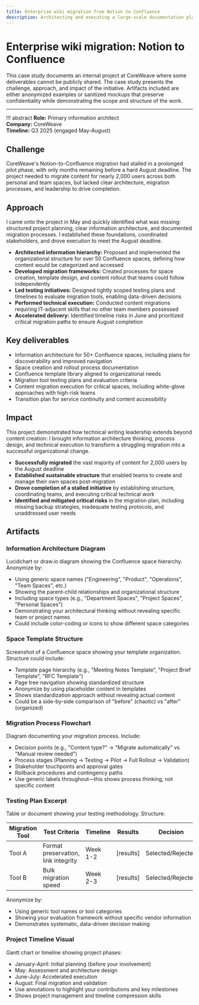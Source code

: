 ```yaml
---
title: Enterprise wiki migration from Notion to Confluence
description: Architecting and executing a large-scale documentation platform migration for 2,000 users
---
```


# Enterprise wiki migration: Notion to Confluence

This case study documents an internal project at CoreWeave where some deliverables cannot be publicly shared. The case study presents the challenge, approach, and impact of the initiative. Artifacts included are either anonymized examples or sanitized mockups that preserve confidentiality while demonstrating the scope and structure of the work.

---

!!! abstract
    **Role:** Primary information architect  
    **Company:** CoreWeave  
    **Timeline:** Q3 2025 (engaged May-August)  

## Challenge

CoreWeave's Notion-to-Confluence migration had stalled in a prolonged pilot phase, with only months remaining before a hard August deadline. The project needed to migrate content for nearly 2,000 users across both personal and team spaces, but lacked clear architecture, migration processes, and leadership to drive completion.

## Approach

I came onto the project in May and quickly identified what was missing: structured project planning, clear information architecture, and documented migration processes. I established these foundations, coordinated stakeholders, and drove execution to meet the August deadline.

- **Architected information hierarchy:** Proposed and implemented the organizational structure for over 50 Confluence spaces, defining how content would be categorized and accessed
- **Developed migration frameworks:** Created processes for space creation, template design, and content rollout that teams could follow independently
- **Led testing initiatives:** Designed tightly scoped testing plans and timelines to evaluate migration tools, enabling data-driven decisions
- **Performed technical execution:** Conducted content migrations requiring IT-adjacent skills that no other team members possessed
- **Accelerated delivery:** Identified timeline risks in June and prioritized critical migration paths to ensure August completion

## Key deliverables

- Information architecture for 50+ Confluence spaces, including plans for discoverability and improved navigation
- Space creation and rollout process documentation
- Confluence template library aligned to organizational needs
- Migration tool testing plans and evaluation criteria
- Content migration execution for critical spaces, including white-glove approaches with high-risk teams
- Transition plan for service continuity and content accessibility

## Impact

This project demonstrated how technical writing leadership extends beyond content creation: I brought information architecture thinking, process design, and technical execution to transform a struggling migration into a successful organizational change.

- **Successfully migrated** the vast majority of content for 2,000 users by the August deadline
- **Established sustainable structure** that enabled teams to create and manage their own spaces post-migration
- **Drove completion of a stalled initiative** by establishing structure, coordinating teams, and executing critical technical work
- **Identified and mitigated critical risks** in the migration plan, including missing backup strategies, inadequate testing protocols, and unaddressed user needs

## Artifacts

### Information Architecture Diagram

Lucidchart or draw.io diagram showing the Confluence space hierarchy. Anonymize by:

- Using generic space names ("Engineering", "Product", "Operations", "Team Spaces", etc.)
- Showing the parent-child relationships and organizational structure
- Including space types (e.g., "Department Spaces", "Project Spaces", "Personal Spaces")
- Demonstrating your architectural thinking without revealing specific team or project names
- Could include color-coding or icons to show different space categories

### Space Template Structure

Screenshot of a Confluence space showing your template organization. Structure could include:

- Template page hierarchy (e.g., "Meeting Notes Template", "Project Brief Template", "RFC Template")
- Page tree navigation showing standardized structure
- Anonymize by using placeholder content in templates
- Shows standardization approach without revealing actual content
- Could be a side-by-side comparison of "before" (chaotic) vs "after" (organized)

### Migration Process Flowchart

Diagram documenting your migration process. Include:

- Decision points (e.g., "Content type?" → "Migrate automatically" vs "Manual review needed")
- Process stages (Planning → Testing → Pilot → Full Rollout → Validation)
- Stakeholder touchpoints and approval gates
- Rollback procedures and contingency paths
- Use generic labels throughout—this shows process thinking, not specific content

### Testing Plan Excerpt

Table or document showing your testing methodology. Structure:

| Migration Tool | Test Criteria | Timeline | Results | Decision |
|---------------|--------------|----------|---------|----------|
| Tool A | Format preservation, link integrity | Week 1-2 | [results] | Selected/Rejected |
| Tool B | Bulk migration speed | Week 2-3 | [results] | Selected/Rejected |

Anonymize by:
- Using generic tool names or tool categories
- Showing your evaluation framework without specific vendor information
- Demonstrates systematic, data-driven decision making

### Project Timeline Visual

Gantt chart or timeline showing project phases:

- January-April: Initial planning (before your involvement)
- May: Assessment and architecture design
- June-July: Accelerated execution
- August: Final migration and validation
- Use annotations to highlight your contributions and key milestones
- Shows project management and timeline compression skills